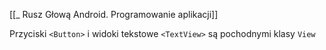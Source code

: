 [[_ Rusz Głową Android. Programowanie aplikacji]]

Przyciski `<Button>` i widoki tekstowe `<TextView>` są pochodnymi klasy `View`













